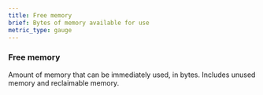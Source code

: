 ```yaml
---
title: Free memory
brief: Bytes of memory available for use
metric_type: gauge
---
```

### Free memory

Amount of memory that can be immediately used, in bytes. Includes unused memory and reclaimable memory.
